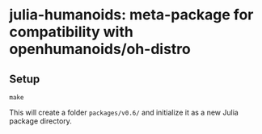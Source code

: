# julia-humanoids: meta-package for compatibility with openhumanoids/oh-distro

## Setup

```
make
```

This will create a folder `packages/v0.6/` and initialize it as a new Julia package directory. 